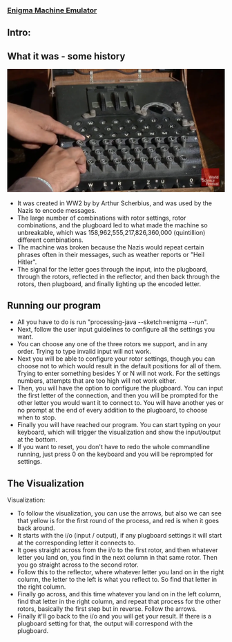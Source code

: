 ### [Enigma Machine Emulator](https://youtu.be/1dc-PChjIdE)

## Intro:

## What it was - some history
![enigma machine image](https://github.com/Stuycs-K/finalproject-10-kozyarchuk-pol-hamed-ziy-gontchar-iv/blob/main/enigma/image_2025-06-04_073958274.png)

- It was created in WW2 by by Arthur Scherbius, and was used by the Nazis to encode messages.
- The large number of combinations with rotor settings, rotor combinations, and the plugboard led to what made the machine so unbreakable, which was 158,962,555,217,826,360,000 (quintillion) different combinations.
- The machine was broken because the Nazis would repeat certain phrases often in their messages, such as weather reports or "Heil Hitler".
- The signal for the letter goes through the input, into the plugboard, through the rotors, reflected in the reflector, and then back through the rotors, then plugboard, and finally lighting up the encoded letter.

## Running our program
- All you have to do is run "processing-java --sketch=enigma --run".
- Next, follow the user input guidelines to configure all the settings you want.
- You can choose any one of the three rotors we support, and in any order. Trying to type invalid input will not work.
- Next you will be able to configure your rotor settings, though you can choose not to which would result in the default positions for all of them. Trying to enter something besides Y or N will not work. For the settings numbers, attempts that are too high will not work either.
- Then, you will have the option to configure the plugboard. You can input the first letter of the connection, and then you will be prompted for the other letter you would want it to connect to. You will have another yes or no prompt at the end of every addition to the plugboard, to choose when to stop.
- Finally you will have reached our program. You can start typing on your keyboard, which will trigger the visualization and show the input/output at the bottom.
- If you want to reset, you don't have to redo the whole commandline running, just press 0 on the keyboard and you will be reprompted for settings.

## The Visualization
Visualization:
- To follow the visualization, you can use the arrows, but also we can see that yellow is for the first round of the process, and red is when it goes back around.
- It starts with the i/o (input / output), if any plugboard settings it will start at the corresponding letter it connects to.
- It goes straight across from the i/o to the first rotor, and then whatever letter you land on, you find in the next column in that same rotor. Then you go straight across to the second rotor.
- Follow this to the reflector, where whatever letter you land on in the right column, the letter to the left is what you reflect to. So find that letter in the right column.
- Finally go across, and this time whatever you land on in the left column, find that letter in the right column, and repeat that process for the other rotors, basically the first step but in reverse. Follow the arrows.
- Finally it'll go back to the i/o and you will get your result. If there is a plugboard setting for that, the output will correspond with the plugboard.

